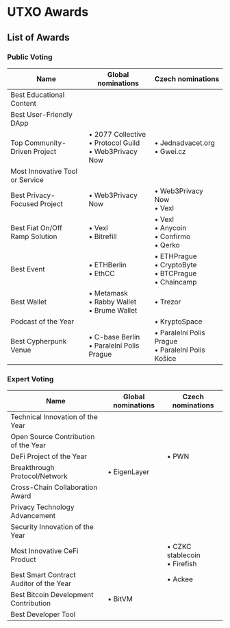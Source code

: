 # UTXO Awards

## List of Awards

### Public Voting

| Name | Global nominations | Czech nominations |
| --- | ---| --- |
| Best Educational Content |
| Best User-Friendly DApp ||
| Top Community-Driven Project | • 2077 Collective<br> • Protocol Guild <br>• Web3Privacy Now | • Jednadvacet.org<br> • Gwei.cz |
| Most Innovative Tool or Service |||
| Best Privacy-Focused Project | • Web3Privacy Now | • Web3Privacy Now<br> • Vexl |
| Best Fiat On/Off Ramp Solution | • Vexl<br> • Bitrefill | • Vexl<br> • Anycoin<br> • Confirmo<br> • Qerko |
| Best Event | • ETHBerlin<br>• EthCC | • ETHPrague<br>• CryptoByte<br>• BTCPrague<br>• Chaincamp |
| Best Wallet | • Metamask<br>• Rabby Wallet<br>• Brume Wallet | • Trezor |
| Podcast of the Year || • KryptoSpace |
| Best Cypherpunk Venue | • C-base Berlin<br>• Paralelní Polis Prague | • Paralelní Polis Prague<br>• Paralelní Polis Košice |

### Expert Voting

| Name | Global nominations | Czech nominations |
| --- | ---| --- |
| Technical Innovation of the Year
| Open Source Contribution of the Year
| DeFi Project of the Year || • PWN |
| Breakthrough Protocol/Network | • EigenLayer ||
| Cross-Chain Collaboration Award
| Privacy Technology Advancement
| Security Innovation of the Year
| Most Innovative CeFi Product || • CZKC stablecoin<br>• Firefish |
| Best Smart Contract Auditor of the Year || • Ackee |
| Best Bitcoin Development Contribution | • BitVM ||
| Best Developer Tool |||
